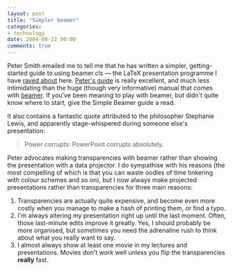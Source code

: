 ```yaml
---
layout: post
title: "Simpler beamer"
categories:
- technology
date: 2004-08-22 00:00
comments: true
---
```


<p>Peter Smith emailed me to tell me that he has written a simpler, getting-started guide to using beamer.cls &mdash; the LaTeX presentation programme I have <a href="http://www.rousette.org.uk/blog/archives/2004/06/13/latex-beamer/" title="LaTeX beamer">raved about</a> here. <a href="http://www.phil.cam.ac.uk/teaching_staff/Smith/LaTeX/guides/SimpleBeamer.pdf" title="Link to download the guide">Peter's guide</a> is really excellent, and much less intimidating than the huge (though very informative) manual that comes with <a href="http://latex-beamer.sourceforge.net/" title="The home of beamer">beamer</a>. If you've been meaning to play with beamer, but didn't quite know where to start, give the Simple Beamer guide a read.</p><p>It also contains a fantastic quote attributed to the philosopher Stephanie Lewis, and apparently stage-whispered during someone else's presentation:</p><blockquote><p>Power corrupts: PowerPoint corrupts absolutely.</p></blockquote><p>Peter advocates making transparencies with beamer rather than showing the presentation with a data projector. I do sympathise with his reasons (the most compelling of which is that you can waste oodles of time tinkering with colour schemes and so on), but I now always make projected presentations rather than transparencies for three main reasons:</p><ol><li>Transparencies are actually quite expensive, and become even more costly when you manage to make a hash of printing them, or find a typo.</li><li>I'm always altering my presentation right up until the last moment. Often, those last-minute edits improve it greatly. Yes, I should probably be more organised, but sometimes you need the adrenaline rush to think about what you really want to say.</li><li>I almost always show at least one movie in my lectures and presentations. Movies don't work well unless you flip the transparencies <strong>really</strong> fast.</li></ol>


